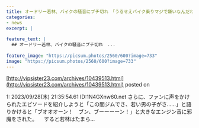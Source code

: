 ```yaml
---
title: オードリー若林、バイクの騒音にブチ切れ　「うるせえバイク乗りマジで嫌いなんだわ」
categories:
- news
excerpt: |
  
feature_text: |
  ## オードリー若林、バイクの騒音にブチ切れ　...
  
feature_image: "https://picsum.photos/2560/600?image=733"
image: "https://picsum.photos/2560/600?image=733"
---
```


[http://vipsister23.com/archives/10439513.html](http://vipsister23.com/archives/10439513.html)
posted on 

<!--more-->

1: 2023/09/28(木) 21:35:54.61 ID:1N4GXnw60.net さらに、ファンに声をかけられたエピソードを紹介しようと「この間ジムでさ、若い男の子がさ……」と語りかけると「ブオオオーン！　ブン、ブーーーーン！」と大きなエンジン音に邪魔をされた。 　すると若林はたまら...
